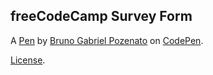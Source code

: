 freeCodeCamp Survey Form
------------------------


A [Pen](https://codepen.io/pozenato/pen/PoPPxBp) by [Bruno Gabriel Pozenato](https://codepen.io/pozenato) on [CodePen](https://codepen.io).

[License](https://codepen.io/pozenato/pen/PoPPxBp/license).